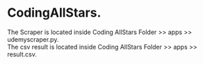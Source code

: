# CodingAllStars. 

The Scraper is located inside Coding AllStars Folder >> apps >> udemyscraper.py.   
The csv result is located inside Coding AllStars Folder >> apps >> result.csv.  

